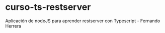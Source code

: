 # curso-ts-restserver
Aplicación de nodeJS para aprender restserver con Typescript - Fernando Herrera 
